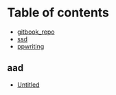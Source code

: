 # Table of contents

* [gitbook\_repo](README.md)
* [ssd](ssd.md)
* [ppwriting](ppwriting.md)

## aad

* [Untitled](aad/untitled.md)

